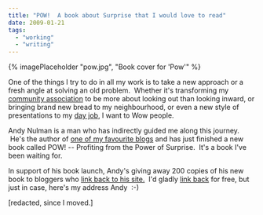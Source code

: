 ```yaml
---
title: "POW!  A book about Surprise that I would love to read"
date: 2009-01-21
tags:
  - "working"
  - "writing"
---
```


{% imagePlaceholder "pow.jpg", "Book cover for 'Pow'" %}


One of the things I try to do in all my work is to take a new approach or a fresh angle at solving an old problem.  Whether it's transforming my [community association](http://lcaregina.ca) to be more about looking out than looking inward, or bringing brand new bread to my neighbourhood, or even a new style of presentations to my [day job](http://sasktel.com), I want to Wow people.

Andy Nulman is a man who has indirectly guided me along this journey.  He's the author of [one of my favourite blogs](http://powrightbetweentheeyes.typepad.com) and has just finished a new book called POW! -- Profiting from the Power of Surprise.  It's a book I've been waiting for.

In support of his book launch, Andy's giving away 200 copies of his new book to bloggers who [link back to his site.](http://powrightbetweentheeyes.typepad.com/pow_right_between_the_eye/2009/01/200-free-pow-booksan-offer-you-cant-refuse.html)  I'd gladly [link back](http://andynulman.com) for free, but just in case, here's my address Andy  :-)

[redacted, since I moved.]